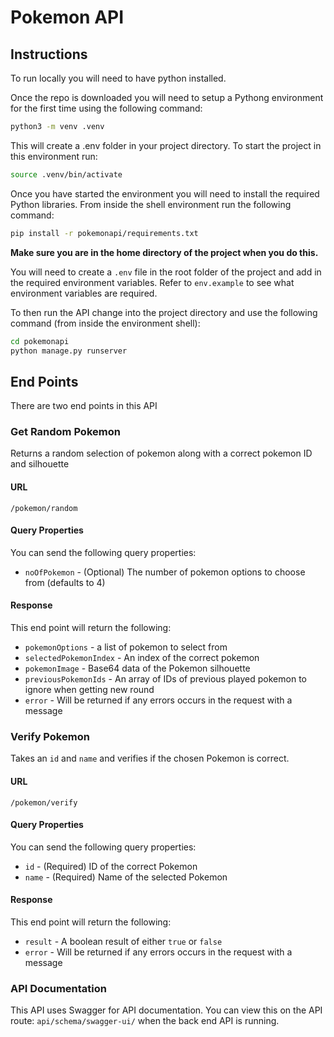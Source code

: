 # Pokemon API

## Instructions
To run locally you will need to have python installed.

Once the repo is downloaded you will need to setup a Pythong environment for the first time using the following command:

```bash
python3 -m venv .venv
```

This will create a .env folder in your project directory. To start the project in this environment run:

```bash
source .venv/bin/activate
```

Once you have started the environment you will need to install the required Python libraries. From inside the shell environment run the following command:
```bash
pip install -r pokemonapi/requirements.txt
```
**Make sure you are in the home directory of the project when you do this.**

You will need to create a `.env` file in the root folder of the project and add in the required environment variables. Refer to `env.example` to see what environment variables are required.

To then run the API change into the project directory and use the following command (from inside the environment shell):

```bash
cd pokemonapi
python manage.py runserver
```

## End Points
There are two end points in this API

### Get Random Pokemon
Returns a random selection of pokemon along with a correct pokemon ID and silhouette

#### URL
`/pokemon/random`

#### Query Properties
You can send the following query properties:
- `noOfPokemon` - (Optional) The number of pokemon options to choose from (defaults to 4)
  
#### Response
This end point will return the following:
- `pokemonOptions` - a list of pokemon to select from
- `selectedPokemonIndex` - An index of the correct pokemon
- `pokemonImage` - Base64 data of the Pokemon silhouette
- `previousPokemonIds` - An array of IDs of previous played pokemon to ignore when getting new round
- `error` - Will be returned if any errors occurs in the request with a message

### Verify Pokemon
Takes an `id` and `name` and verifies if the chosen Pokemon is correct.

#### URL
`/pokemon/verify`

#### Query Properties
You can send the following query properties:
- `id` - (Required) ID of the correct Pokemon
- `name` - (Required) Name of the selected Pokemon
  
#### Response
This end point will return the following:
- `result` - A boolean result of either `true` or `false`
- `error` - Will be returned if any errors occurs in the request with a message

### API Documentation
This API uses Swagger for API documentation. You can view this on the API route: `api/schema/swagger-ui/` when the back end API is running.